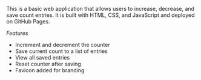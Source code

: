 This is a basic web application that allows users to increase, decrease, and save count entries. It is built with HTML, CSS, and JavaScript and deployed on GitHub Pages.

 *Features*

- Increment and decrement the counter
- Save current count to a list of entries
- View all saved entries
- Reset counter after saving
- Favicon added for branding
